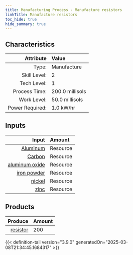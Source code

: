 ```yaml
---
title: Manufacturing Process - Manufacture resistors
linkTitle: Manufacture resistors
toc_hide: true
hide_summary: true
---
```

<!-- This is generated by the MarsSim HelpGenertor, do not edit. -->


## Characteristics

| Attribute      | Value |
|--------:|:------|
|Type:|Manufacture|
|Skill Level:|2|
|Tech Level:|1|
|Process Time:|200.0 millisols|
|Work Level:|50.0 millisols|
|Power Required:|1.0 kW/hr|

## Inputs

| Input      | Amount |
|--------:|:------|
|[Aluminum](/docs/definitions/resource/aluminum)|Resource|0.1 kg|
|[Carbon](/docs/definitions/resource/carbon)|Resource|1.0 kg|
|[aluminum oxide](/docs/definitions/resource/aluminum-oxide)|Resource|0.1 kg|
|[iron powder](/docs/definitions/resource/iron-powder)|Resource|0.1 kg|
|[nickel](/docs/definitions/resource/nickel)|Resource|0.1 kg|
|[zinc](/docs/definitions/resource/zinc)|Resource|0.1 kg|

## Products


| Produce      | Amount |
|--------:|:------|
|[resistor](/docs/definitions/part/resistor)|200|



{{< definition-tail version="3.9.0" generatedOn="2025-03-08T21:34:45.1684317" >}}



